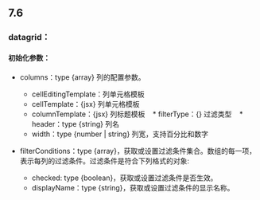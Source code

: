 
## 7.6


### datagrid：

#### 初始化参数：

* columns：type {array} 列的配置参数。
    * cellEditingTemplate：列单元格模板
    * cellTemplate：{jsx} 列单元格模板
    * columnTemplate：{jsx} 列标题模板
    * filterType：{} 过滤类型
    * header：type {string} 列名
    * width：type {number | string} 列宽，支持百分比和数字

*  filterConditions：type {array}，获取或设置过滤条件集合。数组的每一项，表示每列的过滤条件。过滤条件是符合下列格式的对象:
    * checked: type {boolean}，获取或设置过滤条件是否生效。
    * displayName：type {string}，获取或设置过滤条件的显示名称。
    
    
